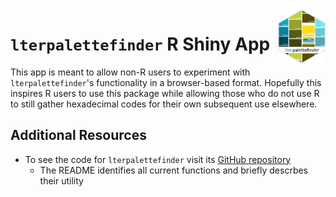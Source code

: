 <img src="www/lterpalettefinder_hex.png" align="right" width="15%"/>

# `lterpalettefinder` R Shiny App

This app is meant to allow non-R users to experiment with `lterpalettefinder`'s functionality in a browser-based format. Hopefully this inspires R users to use this package while allowing those who do not use R to still gather hexadecimal codes for their own subsequent use elsewhere.

## Additional Resources

-   To see the code for `lterpalettefinder` visit its [GitHub repository](https://github.com/lter/lterpalettefinder#readme)
    -   The README identifies all current functions and briefly descrbes their utility
